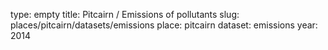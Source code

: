 type: empty
title: Pitcairn / Emissions of pollutants
slug: places/pitcairn/datasets/emissions
place: pitcairn
dataset: emissions
year: 2014
